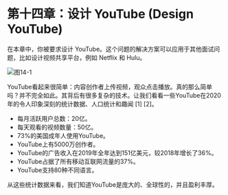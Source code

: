 # 第十四章：设计 YouTube (Design YouTube)

在本章中，你被要求设计 YouTube。这个问题的解决方案可以应用于其他面试问题，比如设计视频共享平台，例如 Netflix 和 Hulu。

![图14-1](/f14-1.png)

YouTube看起来很简单：内容创作者上传视频，观众点击播放。真的那么简单吗？并不完全如此。其背后有很多复杂的技术。让我们看看一些YouTube在2020年的令人印象深刻的统计数据、人口统计和趣闻 [1] [2]。

- 每月活跃用户总数：20亿。
- 每天观看的视频数量：50亿。
- 73%的美国成年人使用YouTube。
- YouTube上有5000万创作者。
- YouTube的广告收入在2019年全年达到151亿美元，较2018年增长了36%。
- YouTube占据了所有移动互联网流量的37%。
- YouTube支持80种不同语言。

从这些统计数据来看，我们知道YouTube是庞大的、全球性的，并且盈利丰厚。
